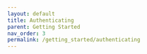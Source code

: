 ```yaml
---
layout: default
title: Authenticating
parent: Getting Started
nav_order: 3
permalink: /getting_started/authenticating
---
```

